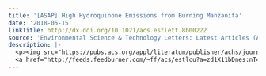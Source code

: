 ```yaml
---
title: '[ASAP] High Hydroquinone Emissions from Burning Manzanita'
date: '2018-05-15'
linkTitle: http://dx.doi.org/10.1021/acs.estlett.8b00222
source: 'Environmental Science & Technology Letters: Latest Articles (ACS Publications)'
description: |-
  <p><img src="https://pubs.acs.org/appl/literatum/publisher/achs/journals/content/estlcu/0/estlcu.ahead-of-print/acs.estlett.8b00222/20180515/images/medium/ez-2018-00222p_0004.gif" alt="TOC Graphic"/></p><div><cite>Environmental Science & Technology Letters</cite></div><div>DOI: 10.1021/acs.estlett.8b00222</div><div class="feedflare">
  <a href="http://feeds.feedburner.com/~ff/acs/estlcu?a=zd1X11bDnes:nT40Uiy_tTg:yIl2AUoC8zA"><img src="http://feeds.feedburner.com/~ff/acs/estlcu?d=yIl2AUoC8zA" borde
---
```

